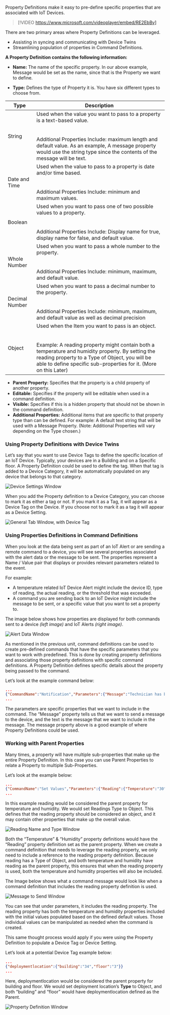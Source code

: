 Property Definitions make it easy to pre-define specific properties that are associated with IoT Devices. 
 

> [!VIDEO https://www.microsoft.com/videoplayer/embed/RE2EbBv]
> 
There are two primary areas where Property Definitions can be leveraged. 
 
- Assisting in syncing and communicating with Device Twins
- Streamlining population of properties in Command Definitions.  

**A Property Definition contains the following information:**

- **Name:** The name of the specific property.  In our above example, Message would be set as the name, since that is the Property we want to define.  

- **Type:** Defines the type of Property it is.  You have six different types to choose from.  

<table>
	<thread>
		<tr>
			<th>
				Type
			</th>
			<th>
				Description
			</th>
		</tr>
	</thread>
	<tbody>
		<tr>
			<td>String</td>
			<td>Used when the value you want to pass to a property is a text-based value.
				<br></br><br>Additional Properties Include: maximum length and default value. As an example, A message property would use the string type since the contents of the message will be text.    </br></td>
		</tr>
		<tr>			
			<td>Date and Time</td>
			<td>Used when the value to pass to a property is date and/or time based.  
				<br></br><br>Additional Properties Include: minimum and maximum values. </br>
			</td>
		</tr>
		<tr>
			<td>Boolean</td>
			<td>Used when you want to pass one of two possible values to a property.
				<br></br><br>Additional Properties Include: Display name for true, display name for false, and default value.  </br>
			</td>
		</tr>
		<tr>
			<td>Whole Number</td>
			<td>Used when you want to pass a whole number to the property.
				<br></br><br>Additional Properties Include: minimum, maximum, and default value.</br>
			</td>
		</tr>
		<tr>
			<td>Decimal Number</td>
			<td>Used when you want to pass a decimal number to the property. 
				<br></br><br>Additional Properties Include: minimum, maximum, and default value as well as decimal precision</br>
			</td>
		</tr>
		<tr>
			<td>Object</td>
			<td>Used when the Item you want to pass is an object.
				<br></br><br>Example:  A reading property might contain both a temperature and humidity property.  By setting the reading property to a Type of Object, you will be able to define specific sub-properties for it.  (More on this Later)  </br>
			</td>
		</tr>
	</tbody>
</table>


- **Parent Property:** Specifies that the property is a child property of another property.  
- **Editable:** Specifies if the property will be editable when used in a command definition.  
- **Visible:** Specifies if this is a hidden property that should not be shown in the command definition.
- **Additional Properties:**   Additional items that are specific to that property type than can be defined. For example: A default text string that will be used with a Message Property.  (Note: Additional Properties will vary depending on the Type chosen.) 

### Using Property Definitions with Device Twins 
Let’s say that you want to use Device Tags to define the specific location of an IoT Device.  Typically, your devices are in a Building and on a Specific floor.  A Property Definition could be used to define the tag.  When that tag is added to a Device Category, it will be automatically populated on any device that belongs to that category.  

![Device Settings Window](../media/1-rg-unit5.png)

When you add the Property definition to a Device Category, you can choose to mark it as either a tag or not.  If you mark it as a Tag, it will appear as a Device Tag on the Device.  If you choose not to mark it as a tag it will appear as a Device Setting.  


![General Tab Window, with Device Tag](../media/2-rg-unit5.png)

### Using Properties Definitions in Command Definitions
When you look at the data being sent as part of an IoT Alert or are sending a remote command to a device, you will see several properties associated with the alert data or the message to be sent.  The properties represent a Name / Value pair that displays or provides relevant parameters related to the event.   

For example: 


- A temperature related IoT Device Alert might include the device ID, type of reading, the actual reading, or the threshold that was exceeded.  
- A command you are sending back to an IoT Device might include the message to be sent, or a specific value that you want to set a property to.  

The image below shows how properties are displayed for both commands sent to a device *(left image)* and IoT Alerts *(right image)*.

![Alert Data Window](../media/3-rg-unit5.png)

As mentioned in the previous unit, command definitions can be used to create pre-defined commands that have the specific parameters that you want to work with predefined.  This is done by creating property definitions and associating those property definitions with specific command definitions.  A Property Definition defines specific details about the property being passed to the command.  

Let’s look at the example command below:
```json
...
{"CommandName":"Notification","Parameters":{"Message":"Technician has been dispatched"}}
...
```

The parameters are specific properties that we want to include in the command.  The “Message” property tells us that we want to send a message to the device, and the text is the message that we want to include in the message.  The message property above is a good example of where Property Definitions could be used.  

### Working with Parent Properties
Many times, a property will have multiple sub-properties that make up the entire Property Definition.  In this case you can use Parent Properties to relate a Property to multiple Sub-Properties.  

Let’s look at the example below:    
```json
...
{"CommandName":"Set Values","Parameters":{"Reading":{"Temperature":"30","Humidity":"30"}}}
...
```

In this example reading would be considered the parent property for temperature and humidity.  We would set Readings Type to Object. This defines that the reading property should be considered an object, and it may contain other properties that make up the overall value.  

![Reading Name and Type Window](../media/4-rg-unit5.png)

Both the “Temperature” & “Humidity” property definitions would have the “Reading” property definition set as the parent property.    When we create a command definition that needs to leverage the reading property, we only need to include a reference to the reading property definition.   Because reading has a Type of Object, and both temperature and humidity have reading as the parent property, this ensures that when the reading property is used, both the temperature and humidity properties will also be included.  
  
The Image below shows what a command message would look like when a command definition that includes the reading property definition is used.  

![Message to Send Window](../media/5-rg-unit5.png)

You can see that under parameters, it includes the reading property.  The reading property has both the temperature and humidity properties included with the initial values populated based on the defined default values.  Those individual values can be manipulated as needed when the command is created.  

This same thought process would apply if you were using the Property Definition to populate a Device Tag or Device Setting.  

Let’s look at a potential Device Tag example below:    
```json
...
{"deploymentlocation":{"building":"34","floor":"3"}}
...
```

Here, deploymentlocation would be considered the parent property for building and floor.  We would set deployment location’s **Type** to Object, and both “building” and “floor” would have deploymentlocation defined as the Parent.     

![Property Definition Window](../media/6-rg-unit5.png)



















